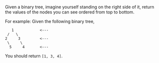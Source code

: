 Given a binary tree, imagine yourself standing on the right side of it, return the values of the nodes you can see ordered from top to bottom.

For example:
Given the following binary tree,

```
   1            <---
 /   \
2     3         <---
 \     \
  5     4       <---
```

You should return `[1, 3, 4]`.
